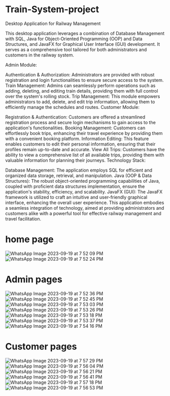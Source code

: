 # Train-System-project

Desktop Application for Railway Management

This desktop application leverages a combination of Database Management with SQL, Java for Object-Oriented Programming (OOP) and Data Structures, and JavaFX for Graphical User Interface (GUI) development. It serves as a comprehensive tool tailored for both administrators and customers in the railway system.

Admin Module:

Authentication & Authorization: Administrators are provided with robust registration and login functionalities to ensure secure access to the system.
Train Management: Admins can seamlessly perform operations such as adding, deleting, and editing train details, providing them with full control over the system's rolling stock.
Trip Management: This module empowers administrators to add, delete, and edit trip information, allowing them to efficiently manage the schedules and routes.
Customer Module:

Registration & Authentication: Customers are offered a streamlined registration process and secure login mechanisms to gain access to the application's functionalities.
Booking Management: Customers can effortlessly book trips, enhancing their travel experience by providing them with a convenient booking platform.
Information Editing: This feature enables customers to edit their personal information, ensuring that their profiles remain up-to-date and accurate.
View All Trips: Customers have the ability to view a comprehensive list of all available trips, providing them with valuable information for planning their journeys.
Technology Stack:

Database Management: The application employs SQL for efficient and organized data storage, retrieval, and manipulation.
Java (OOP & Data Structures): The robust object-oriented programming capabilities of Java, coupled with proficient data structures implementation, ensure the application's stability, efficiency, and scalability.
JavaFX (GUI): The JavaFX framework is utilized to craft an intuitive and user-friendly graphical interface, enhancing the overall user experience.
This application embodies a seamless integration of technology, aimed at providing administrators and customers alike with a powerful tool for effective railway management and travel facilitation.

# home page
![WhatsApp Image 2023-09-19 at 7 52 09 PM](https://github.com/elkomy13/Train-System-project-/assets/97259226/d95243a4-c17c-4f0e-aa7f-cfd65c80eb0e)
![WhatsApp Image 2023-09-19 at 7 52 24 PM](https://github.com/elkomy13/Train-System-project-/assets/97259226/61d8d31e-6e0a-4740-b781-c1b29086e19e)
# Admin pages
![WhatsApp Image 2023-09-19 at 7 52 36 PM](https://github.com/elkomy13/Train-System-project-/assets/97259226/f4f08950-b48b-427e-a98b-5c1eb85d7ee2)
![WhatsApp Image 2023-09-19 at 7 52 45 PM](https://github.com/elkomy13/Train-System-project-/assets/97259226/96902f1d-353f-4273-9a3c-e73c49eae106)
![WhatsApp Image 2023-09-19 at 7 53 03 PM](https://github.com/elkomy13/Train-System-project-/assets/97259226/cd79d9ff-073c-4120-9208-07bf3ccb6d53)
![WhatsApp Image 2023-09-19 at 7 53 26 PM](https://github.com/elkomy13/Train-System-project-/assets/97259226/ea8071ef-09fb-4392-a792-4b31f2317f36)
![WhatsApp Image 2023-09-19 at 7 53 18 PM](https://github.com/elkomy13/Train-System-project-/assets/97259226/d09456dd-6af0-4b08-8a61-1ee2199875c9)
![WhatsApp Image 2023-09-19 at 7 53 37 PM](https://github.com/elkomy13/Train-System-project-/assets/97259226/ac82102b-ad79-418b-a5e5-f5716ffdc5f8)
![WhatsApp Image 2023-09-19 at 7 54 16 PM](https://github.com/elkomy13/Train-System-project-/assets/97259226/1ca79eef-eaa1-4400-a88f-5bd9c43a7283)


# Customer pages
![WhatsApp Image 2023-09-19 at 7 57 29 PM](https://github.com/elkomy13/Train-System-project-/assets/97259226/b04b9eb9-f507-4336-9278-e40702955ee2)
![WhatsApp Image 2023-09-19 at 7 56 04 PM](https://github.com/elkomy13/Train-System-project-/assets/97259226/58287301-fdb7-46b5-9034-7b120d104077)
![WhatsApp Image 2023-09-19 at 7 56 21 PM](https://github.com/elkomy13/Train-System-project-/assets/97259226/ecaa6bbf-69ca-4fc8-8f6f-189270b6549b)
![WhatsApp Image 2023-09-19 at 7 56 41 PM](https://github.com/elkomy13/Train-System-project-/assets/97259226/9542a67c-f2fd-417f-813e-c50525281c0d)
![WhatsApp Image 2023-09-19 at 7 57 18 PM](https://github.com/elkomy13/Train-System-project-/assets/97259226/f1c7dedf-9b09-441e-b2e4-ea2fde190075)
![WhatsApp Image 2023-09-19 at 7 56 53 PM](https://github.com/elkomy13/Train-System-project-/assets/97259226/32b1875f-35b8-4419-8a3a-e22e17a56fdf)
